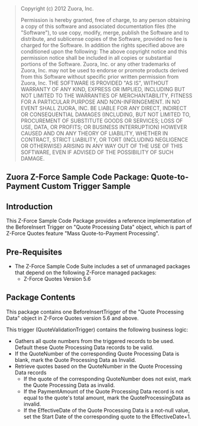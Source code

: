 > Copyright (c) 2012 Zuora, Inc.
> 
> Permission is hereby granted, free of
> charge, to any person obtaining a copy
> of  this software and associated
> documentation files (the "Software"),
> to use copy,  modify, merge, publish
> the Software and to distribute, and
> sublicense copies of  the Software,
> provided no fee is charged for the
> Software.  In addition the rights
> specified above are conditioned upon
> the following: The above copyright
> notice and this permission notice
> shall be included in all copies or
> substantial portions of the Software.
> Zuora, Inc. or any other trademarks of
> Zuora, Inc.  may not be used to
> endorse or promote products derived
> from this Software without specific
> prior written permission from Zuora,
> Inc. THE SOFTWARE IS PROVIDED "AS IS",
> WITHOUT WARRANTY OF ANY KIND, EXPRESS
> OR IMPLIED, INCLUDING BUT NOT LIMITED
> TO THE WARRANTIES OF MERCHANTABILITY,
> FITNESS FOR A PARTICULAR PURPOSE AND
> NON-INFRINGEMENT. IN NO EVENT SHALL
> ZUORA, INC. BE LIABLE FOR ANY DIRECT,
> INDIRECT OR CONSEQUENTIAL DAMAGES
> (INCLUDING, BUT NOT LIMITED TO,
> PROCUREMENT OF SUBSTITUTE GOODS OR
> SERVICES; LOSS OF USE, DATA, OR
> PROFITS; OR BUSINESS INTERRUPTION)
> HOWEVER CAUSED AND ON ANY THEORY OF
> LIABILITY, WHETHER IN CONTRACT, STRICT
> LIABILITY, OR TORT (INCLUDING
> NEGLIGENCE OR OTHERWISE) ARISING IN
> ANY WAY OUT OF THE USE OF THIS
> SOFTWARE, EVEN IF ADVISED OF THE
> POSSIBILITY OF SUCH DAMAGE.

**Zuora Z-Force Sample Code Package: Quote-to-Payment Custom Trigger Sample**
--

**Introduction**
--

This Z-Force Sample Code Package provides a reference implementation of the BeforeInsert Trigger on "Quote Processing Data" object, which is part of Z-Force Quotes feature "Mass Quote-to-Payment Processing".

**Pre-Requisites**
--

* The Z-Force Sample Code Suite includes a set of unmanaged packages that depend on the following Z-Force managed packages:
  * Z-Force Quotes Version 5.6

**Package Contents**
--

This package contains one BeforeInsertTrigger of the "Quote Processing Data" object in Z-Force Quotes version 5.6 and above.

This trigger (QuoteValidationTrigger) contains the following business logic:
* Gathers all quote numbers from the triggered records to be used. Default these Quote Processing Data records to be valid.
* If the QuoteNumber of the corresponding Quote Processing Data is blank, mark the Quote Processing Data as Invalid.
* Retrieve quotes based on the QuoteNumber in the Quote Processing Data records
  * If the quote of the corresponding QuoteNumber does not exist, mark the Quote Processing Data as invalid.
  * If the PaymentAmount of the Quote Processing Data record is not equal to the quote's total amount, mark the QuoteProcessingData as invalid.
  * If the EffectiveDate of the Quote Processing Data is a not-null value, set the Start Date of the corresponding quote to the EffectiveDate+1.

